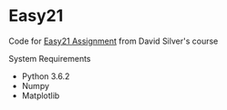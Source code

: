 # Easy21
Code for [Easy21 Assignment](http://www0.cs.ucl.ac.uk/staff/d.silver/web/Teaching_files/Easy21-Johannes.pdf) from David Silver's course

System Requirements
* Python 3.6.2
* Numpy
* Matplotlib
